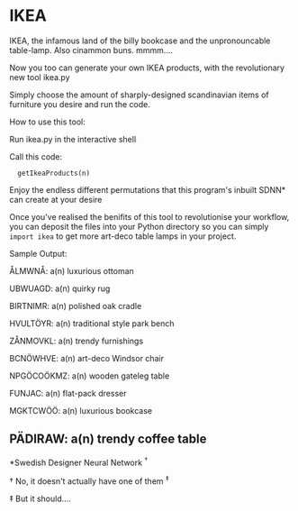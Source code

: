 IKEA
====

IKEA, the infamous land of the billy bookcase and the unpronouncable table-lamp. Also cinammon buns. mmmm....

Now you too can generate your own IKEA products, with the revolutionary new tool ikea.py

Simply choose the amount of sharply-designed scandinavian items of furniture you desire and run the code.

How to use this tool:

   Run ikea.py in the interactive shell
   
   Call this code:
   
      getIkeaProducts(n)
   
   Enjoy the endless different permutations that this program's inbuilt SDNN* can create at your desire

Once you've realised the benifits of this tool to revolutionise your workflow, you can deposit the files into your Python directory so you can simply `import ikea` to get more art-deco table lamps in your project.

Sample Output:

ÅLMWNÅ: a(n) luxurious ottoman

UBWUAGD: a(n) quirky rug

BIRTNIMR: a(n) polished oak cradle

HVULTÖYR: a(n) traditional style park bench

ZÅNMOVKL: a(n) trendy furnishings

BCNÖWHVE: a(n) art-deco Windsor chair

NPGÖCOÖKMZ: a(n) wooden gateleg table

FUNJAC: a(n) flat-pack dresser

MGKTCWÖÖ: a(n) luxurious bookcase

PÄDIRAW: a(n) trendy coffee table
----

\*Swedish Designer Neural Network <sup>†

† No, it doesn't actually have one of them <sup>‡

‡ But it should....
